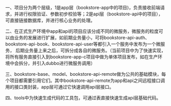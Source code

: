 一、项目分为两个层级，1是app层（bookstore-app中的项目)，负责接收前端请求，并进行权限验证、参数初步校验等；2是api层（bookstore-api中的项目），可直接链接数据库，并进行核心业务的处理。

二、在正式生产环境中app和api的项目应该分成不同的微服务，微服务的粒度可以由业务的发展进行扩展，如前期业务量小，可将bookstore-api-auth、bookstore-api-book、bookstore-api-user等都引入一个服务中发布为一个微服务，
后期业务量上来之后，可拆分成各自的微服务。（当前项目中为了快速实现，将所有服务直接引入到bookstore-app-c项目中做为单体项目发布，如在生产环境中会拆分，并引入dubbo进行微服务调用）

三、bookstore-base、model、bookstore-api-remote做为公共的基础模块，每个项目都需要引用它们。其中bookstore-api-remote为app和api之间远程接口调用的接口类封装，app层可通过它快速调用api层接口。

四、tools中为快速生成代码的工具包，可通过表直接快速生成api层基础代码。
